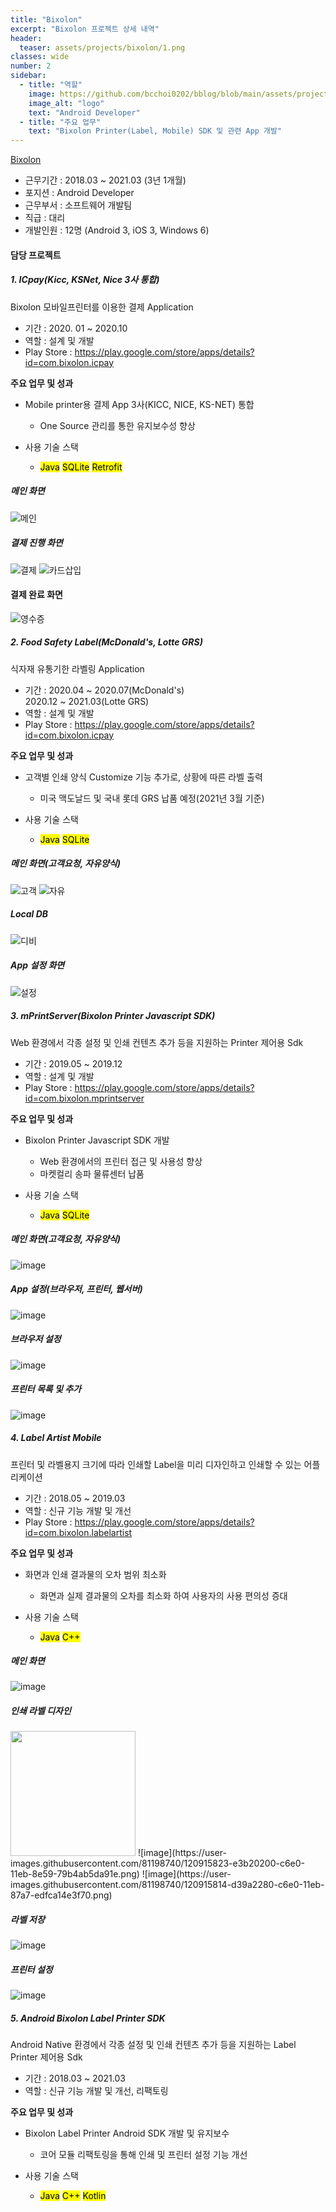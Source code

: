 ```yaml
---
title: "Bixolon"
excerpt: "Bixolon 프로젝트 상세 내역"
header:
  teaser: assets/projects/bixolon/1.png
classes: wide
number: 2
sidebar:
  - title: "역할"
    image: https://github.com/bcchoi0202/bblog/blob/main/assets/projects/bixolon/bixolon_ci-removebg-preview.png?raw=true
    image_alt: "logo"
    text: "Android Developer"
  - title: "주요 업무"
    text: "Bixolon Printer(Label, Mobile) SDK 및 관련 App 개발"
---
```



[Bixolon](https://www.bixolon.com "빅솔론")
- 근무기간 : 2018.03 ~ 2021.03 (3년 1개월)
- 포지션 : Android Developer
- 근무부서 : 소프트웨어 개발팀
- 직급 : 대리
- 개발인원 : 12명 (Android 3, iOS 3, Windows 6)

#### 담당 프로젝트
##### 1. ICpay(Kicc, KSNet, Nice 3사 통합)
Bixolon 모바일프린터를 이용한 결제 Application

* 기간 : 2020. 01 ~ 2020.10
* 역할 : 설계 및 개발
* Play Store : https://play.google.com/store/apps/details?id=com.bixolon.icpay

**주요 업무 및 성과**
* Mobile printer용 결제 App 3사(KICC, NICE, KS-NET) 통합
  * One Source 관리를 통한 유지보수성 향상

* 사용 기술 스택
  * <mark>Java</mark> <mark>SQLite</mark> <mark>Retrofit</mark>

##### 메인 화면
![메인](https://user-images.githubusercontent.com/81198740/120916540-2675d900-c6e5-11eb-89d8-c081d6c573d7.png)

##### 결제 진행 화면
![결제](https://user-images.githubusercontent.com/81198740/120916538-24ac1580-c6e5-11eb-8ab0-02a2519ca17e.png)
![카드삽입](https://user-images.githubusercontent.com/81198740/120916542-27a70600-c6e5-11eb-83d0-561c772a0838.png)

#### 결제 완료 화면
![영수증](https://user-images.githubusercontent.com/81198740/120916541-270e6f80-c6e5-11eb-91ae-de55ac9dd3cf.png)


##### 2. Food Safety Label(McDonald's, Lotte GRS)
식자재 유통기한 라벨링 Application

* 기간 : 2020.04 ~ 2020.07(McDonald's)  
        2020.12 ~ 2021.03(Lotte GRS)
* 역할 : 설계 및 개발
* Play Store : https://play.google.com/store/apps/details?id=com.bixolon.icpay

**주요 업무 및 성과**
* 고객별 인쇄 양식 Customize 기능 추가로, 상황에 따른 라벨 출력
  * 미국 맥도날드 및 국내 롯데 GRS 납품 예정(2021년 3월 기준) 

* 사용 기술 스택
  * <mark>Java</mark> <mark>SQLite</mark>

##### 메인 화면(고객요청, 자유양식)
![고객](https://user-images.githubusercontent.com/81198740/120915519-1824be80-c6df-11eb-95fc-097339427348.png) ![자유](https://user-images.githubusercontent.com/81198740/120915513-12c77400-c6df-11eb-882e-21bf0ddfe7cd.png)

##### Local DB
![디비](https://user-images.githubusercontent.com/81198740/120915520-1bb84580-c6df-11eb-8fb1-c25d061aa330.png)

##### App 설정 화면
![설정](https://user-images.githubusercontent.com/81198740/120915524-1d820900-c6df-11eb-91a5-a7b2b3ef1241.png)


##### 3. mPrintServer(Bixolon Printer Javascript SDK)
Web 환경에서 각종 설정 및 인쇄 컨텐츠 추가 등을 지원하는 Printer 제어용 Sdk

* 기간 : 2019.05 ~ 2019.12
* 역할 : 설계 및 개발
* Play Store : https://play.google.com/store/apps/details?id=com.bixolon.mprintserver

**주요 업무 및 성과**
* Bixolon Printer Javascript SDK 개발
  * Web 환경에서의 프린터 접근 및 사용성 향상
  * 마켓컬리 송파 물류센터 납품 

* 사용 기술 스택
  * <mark>Java</mark> <mark>SQLite</mark>

##### 메인 화면(고객요청, 자유양식)
![image](https://user-images.githubusercontent.com/81198740/120916357-20332d00-c6e4-11eb-8d65-46f666878237.png)

##### App 설정(브라우저, 프린터, 웹서버)
![image](https://user-images.githubusercontent.com/81198740/120916365-275a3b00-c6e4-11eb-96eb-dfd540f845e2.png)

##### 브라우저 설정
![image](https://user-images.githubusercontent.com/81198740/120916370-2c1eef00-c6e4-11eb-8841-f404c987a8d7.png) 

##### 프린터 목록 및 추가
![image](https://user-images.githubusercontent.com/81198740/120916375-3214d000-c6e4-11eb-81c3-d01ba176ca24.png)


##### 4. Label Artist Mobile
프린터 및 라벨용지 크기에 따라 인쇄할 Label을 미리 디자인하고 인쇄할 수 있는 어플리케이션 

* 기간 : 2018.05 ~ 2019.03
* 역할 : 신규 기능 개발 및 개선
* Play Store : https://play.google.com/store/apps/details?id=com.bixolon.labelartist

**주요 업무 및 성과**
* 화면과 인쇄 결과물의 오차 범위 최소화
  * 화면과 실제 결과물의 오차를 최소화 하여 사용자의 사용 편의성 증대

* 사용 기술 스택
  * <mark>Java</mark> <mark>C++</mark> 

##### 메인 화면
![image](https://user-images.githubusercontent.com/81198740/120915809-ced56e80-c6e0-11eb-8442-de53eacb2b7e.png)

##### 인쇄 라벨 디자인
<img src="https://play-lh.googleusercontent.com/PMjqQ8ZBTWbZtVhAohee55Ivg-BPqnazLe0cBJYwovntp-OcHiOZ6TR0XQpnOdlPxM2r=w2560-h1440-rw" width="200px">
![image](https://user-images.githubusercontent.com/81198740/120915823-e3b20200-c6e0-11eb-8e59-79b4ab5da91e.png) 
![image](https://user-images.githubusercontent.com/81198740/120915814-d39a2280-c6e0-11eb-87a7-edfca14e3f70.png)

##### 라벨 저장
![image](https://user-images.githubusercontent.com/81198740/120915833-eb71a680-c6e0-11eb-9998-a1ede504e820.png) 

##### 프린터 설정
![image](https://user-images.githubusercontent.com/81198740/120915838-edd40080-c6e0-11eb-9cf8-7fcaba7c1537.png)


##### 5. Android Bixolon Label Printer SDK
Android Native 환경에서 각종 설정 및 인쇄 컨텐츠 추가 등을 지원하는 Label Printer 제어용 Sdk

* 기간 : 2018.03 ~ 2021.03
* 역할 : 신규 기능 개발 및 개선, 리팩토링

**주요 업무 및 성과**
* Bixolon Label Printer Android SDK 개발 및 유지보수
  * 코어 모듈 리팩토링을 통해 인쇄 및 프린터 설정 기능 개선

* 사용 기술 스택
  * <mark>Java</mark> <mark>C++</mark> <mark>Kotlin</mark>